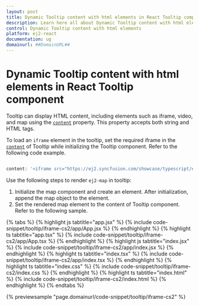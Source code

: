 ```yaml
---
layout: post
title: Dynamic Tooltip content with html elements in React Tooltip component | Syncfusion
description: Learn here all about Dynamic Tooltip content with html elements in Syncfusion React Tooltip component of Syncfusion Essential JS 2 and more.
control: Dynamic Tooltip content with html elements 
platform: ej2-react
documentation: ug
domainurl: ##DomainURL##
---
```


# Dynamic Tooltip content with html elements in React Tooltip component

Tooltip can display HTML content, including elements such as iframe, video, and map using the [`content`](https://ej2.syncfusion.com/react/documentation/api/tooltip/#content) property. This property accepts both string and HTML tags.

To load an `iframe` element in the tooltip, set the required iframe in the [`content`](https://ej2.syncfusion.com/react/documentation/api/tooltip/#content) of Tooltip while initializing the Tooltip component. Refer to the following code example.

```ts

content: '<iframe src="https://ej2.syncfusion.com/showcase/typescript/expensetracker/#/dashboard"></iframe>'

```

Use the following steps to render `ej2-map` in tooltip:

1. Initialize the map component and create an element. After initialization, append the map object to the element.
2. Set the rendered map element to the content of Tooltip component. Refer to the following sample.

{% tabs %}
{% highlight js tabtitle="app.jsx" %}
{% include code-snippet/tooltip/iframe-cs2/app/App.jsx %}
{% endhighlight %}
{% highlight ts tabtitle="app.tsx" %}
{% include code-snippet/tooltip/iframe-cs2/app/App.tsx %}
{% endhighlight %}
{% highlight js tabtitle="index.jsx" %}
{% include code-snippet/tooltip/iframe-cs2/app/index.jsx %}
{% endhighlight %}
{% highlight ts tabtitle="index.tsx" %}
{% include code-snippet/tooltip/iframe-cs2/app/index.tsx %}
{% endhighlight %}
{% highlight ts tabtitle="index.css" %}
{% include code-snippet/tooltip/iframe-cs2/index.css %}
{% endhighlight %}
{% highlight ts tabtitle="index.html" %}
{% include code-snippet/tooltip/iframe-cs2/index.html %}
{% endhighlight %}
{% endtabs %}

 {% previewsample "page.domainurl/code-snippet/tooltip/iframe-cs2" %}
